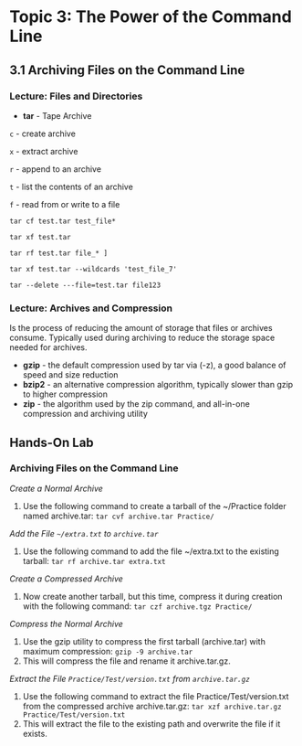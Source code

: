 # Topic 3: The Power of the Command Line

## 3.1 Archiving Files on the Command Line

### Lecture: Files and Directories

- **tar** - Tape Archive

`c` - create archive

`x` - extract archive

`r` - append to an archive

`t` - list the contents of an archive

`f` - read from or write to a file

`tar cf test.tar test_file*`

`tar xf test.tar`

`tar rf test.tar file_* ]`

`tar xf test.tar --wildcards 'test_file_7'`

`tar --delete ---file=test.tar file123`


### Lecture: Archives and Compression

Is the process of reducing the amount of storage that files or archives consume. Typically used during archiving to reduce the storage space needed for archives. 
				
- **gzip** - the default compression used by tar via (-z), a good balance of speed and size reduction
- **bzip2** - an alternative compression algorithm, typically slower than gzip to higher compression
- **zip** - the algorithm used by the zip command, and all-in-one compression and archiving utility

## Hands-On Lab

### Archiving Files on the Command Line

*Create a Normal Archive*
1. Use the following command to create a tarball of the ~/Practice folder named archive.tar:
		`tar cvf archive.tar Practice/`

*Add the File `~/extra.txt` to `archive.tar`*
1. Use the following command to add the file ~/extra.txt to the existing tarball:
		`tar rf archive.tar extra.txt`

*Create a Compressed Archive*
1. Now create another tarball, but this time, compress it during creation with the following command:
		`tar czf archive.tgz Practice/`

*Compress the Normal Archive*
1. Use the gzip utility to compress the first tarball (archive.tar) with maximum compression:
		`gzip -9 archive.tar`
2. This will compress the file and rename it archive.tar.gz.

*Extract the File `Practice/Test/version.txt` from `archive.tar.gz`*
1. Use the following command to extract the file Practice/Test/version.txt from the compressed archive archive.tar.gz:
		`tar xzf archive.tar.gz Practice/Test/version.txt`
2. This will extract the file to the existing path and overwrite the file if it exists.
